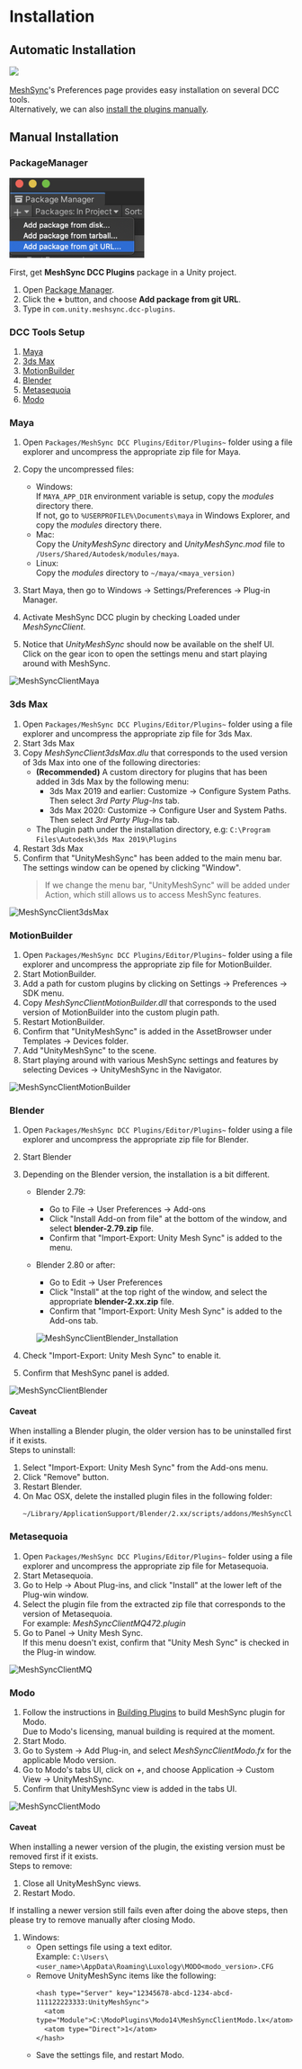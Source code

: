 # Installation

## Automatic Installation

![](images/MeshSyncPreferences.png)

[MeshSync](https://docs.unity3d.com/Packages/com.unity.meshsync@latest)'s Preferences page
provides easy installation on several DCC tools.    
Alternatively, we can also [install the plugins manually](#manual-installation).

## Manual Installation


### PackageManager

![](images/PackageManager.png)

First, get **MeshSync DCC Plugins** package in a Unity project.
1. Open [Package Manager](https://docs.unity3d.com/Manual/upm-ui.html). 
2. Click the **+** button, and choose **Add package from git URL**.
3. Type in `com.unity.meshsync.dcc-plugins`.

### DCC Tools Setup

1. [Maya](#maya)
1. [3ds Max](#3ds-max)
1. [MotionBuilder](#motionbuilder)
1. [Blender](#blender)
1. [Metasequoia](#metasequoia)
1. [Modo](#modo)

### Maya

1. Open `Packages/MeshSync DCC Plugins/Editor/Plugins~` folder using a file explorer 
   and uncompress the appropriate zip file for Maya.
1. Copy the uncompressed files:
   - Windows:   
     If `MAYA_APP_DIR` environment variable is setup, copy the *modules* directory there.  
     If not, go to `%USERPROFILE%\Documents\maya` in Windows Explorer, and copy the *modules* directory there.
   - Mac:   
     Copy the *UnityMeshSync* directory and *UnityMeshSync.mod* file to `/Users/Shared/Autodesk/modules/maya`.
   - Linux:  
     Copy the *modules* directory to `~/maya/<maya_version)`
  
  
1. Start Maya, then go to Windows -> Settings/Preferences -> Plug-in Manager.
1. Activate MeshSync DCC plugin by checking Loaded under *MeshSyncClient*.
1. Notice that *UnityMeshSync* should now be available on the shelf UI.  
  Click on the gear icon to open the settings menu and start playing around with MeshSync.
  
![MeshSyncClientMaya](../images/MeshSyncClientMaya.png)

### 3ds Max

1. Open `Packages/MeshSync DCC Plugins/Editor/Plugins~` folder using a file explorer 
   and uncompress the appropriate zip file for 3ds Max.
1. Start 3ds Max
1. Copy *MeshSyncClient3dsMax.dlu* that corresponds to the used version of 3ds Max into 
   one of the following directories:
   - **(Recommended)** A custom directory for plugins that has been added in 3ds Max by the following menu:
     * 3ds Max 2019 and earlier: Customize -> Configure System Paths. Then select *3rd Party Plug-Ins* tab.
     * 3ds Max 2020: Customize -> Configure User and System Paths. Then select *3rd Party Plug-Ins* tab.
   - The plugin path under the installation directory, e.g: `C:\Program Files\Autodesk\3ds Max 2019\Plugins`
1. Restart 3ds Max 
1. Confirm that "UnityMeshSync" has been added to the main menu bar.
   The settings window can be opened by clicking "Window". 
   > If we change the menu bar, "UnityMeshSync" will be added under Action, which 
   > still allows us to access MeshSync features.

![MeshSyncClient3dsMax](../images/MeshSyncClient3dsMax.png)

### MotionBuilder

1. Open `Packages/MeshSync DCC Plugins/Editor/Plugins~` folder using a file explorer 
   and uncompress the appropriate zip file for MotionBuilder.
1. Start MotionBuilder.
1. Add a path for custom plugins by clicking on Settings -> Preferences -> SDK menu.
1. Copy *MeshSyncClientMotionBuilder.dll* that corresponds to the used version of MotionBuilder into 
   the custom plugin path.
1. Restart MotionBuilder.
1. Confirm that "UnityMeshSync" is added in the AssetBrowser under Templates -> Devices folder.
1. Add "UnityMeshSync" to the scene.
1. Start playing around with various MeshSync settings and features by 
   selecting Devices -> UnityMeshSync in the Navigator.

![MeshSyncClientMotionBuilder](../images/MeshSyncClientMotionBuilder.png)

### Blender
  
1. Open `Packages/MeshSync DCC Plugins/Editor/Plugins~` folder using a file explorer 
   and uncompress the appropriate zip file for Blender.
1. Start Blender
1. Depending on the Blender version, the installation is a bit different.
   - Blender 2.79:
     * Go to File -> User Preferences -> Add-ons
     * Click "Install Add-on from file" at the bottom of the window, and select **blender-2.79.zip** file.
     * Confirm that "Import-Export: Unity Mesh Sync" is added to the menu.
   - Blender 2.80 or after:
     * Go to Edit -> User Preferences
     * Click "Install" at the top right of the window, and select the appropriate **blender-2.xx.zip** file.
     * Confirm that "Import-Export: Unity Mesh Sync" is added to the Add-ons tab.
     
     ![MeshSyncClientBlender_Installation](../images/MeshSyncClientBlender_Installation.png)

1. Check "Import-Export: Unity Mesh Sync" to enable it.
1. Confirm that MeshSync panel is added.
  
![MeshSyncClientBlender](../images/MeshSyncClientBlender.png)


#### Caveat

When installing a Blender plugin, the older version has to be uninstalled first if it exists.   
Steps to uninstall:

1. Select "Import-Export: Unity Mesh Sync" from the Add-ons menu.
1. Click "Remove" button.
1. Restart Blender. 
1. On Mac OSX, delete the installed plugin files in the following folder:
    ``` 
    ~/Library/ApplicationSupport/Blender/2.xx/scripts/addons/MeshSyncClientBlender
    ``` 

### Metasequoia
  
1. Open `Packages/MeshSync DCC Plugins/Editor/Plugins~` folder using a file explorer 
   and uncompress the appropriate zip file for Metasequoia.
1. Start Metasequoia.
1. Go to Help -> About Plug-ins, and click "Install" at the lower left of the Plug-win window.
1. Select the plugin file from the extracted zip file that corresponds to the version of Metasequoia.  
   For example: *MeshSyncClientMQ472.plugin*
1. Go to Panel -> Unity Mesh Sync.  
   If this menu doesn't exist, confirm that "Unity Mesh Sync" is checked in the Plug-in window.

![MeshSyncClientMQ](../images/MeshSyncClientMQ.png)


### Modo

1. Follow the instructions in [Building Plugins](https://github.com/Unity-Technologies/MeshSyncDCCPlugins/blob/dev/Plugins~/Docs/en/BuildDCCPlugins.md)
   to build MeshSync plugin for Modo.   
   Due to Modo's licensing, manual building is required at the moment.
1. Start Modo.
3. Go to System -> Add Plug-in, and select *MeshSyncClientModo.fx* for the applicable Modo version.
4. Go to Modo's tabs UI, click on *+*, and choose Application -> Custom View -> UnityMeshSync.
1. Confirm that UnityMeshSync view is added in the tabs UI.

![MeshSyncClientModo](../images/MeshSyncClientModo.png)

#### Caveat

When installing a newer version of the plugin, the existing version must be removed first if it exists.  
Steps to remove:
1. Close all UnityMeshSync views.
1. Restart Modo.

If installing a newer version still fails even after doing the above steps, 
then please try to remove manually after closing Modo.
1. Windows:
   - Open settings file using a text editor.  
     Example: `C:\Users\<user_name>\AppData\Roaming\Luxology\MODO<modo_version>.CFG`
   - Remove UnityMeshSync items like the following:
     ```
     <hash type="Server" key="12345678-abcd-1234-abcd-111122223333:UnityMeshSync">
       <atom type="Module">C:\ModoPlugins\Modo14\MeshSyncClientModo.lx</atom>
       <atom type="Direct">1</atom>
     </hash>
     ```
   - Save the settings file, and restart Modo.





